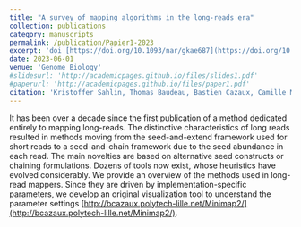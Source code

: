 ```yaml
---
title: "A survey of mapping algorithms in the long-reads era"
collection: publications
category: manuscripts
permalink: /publication/Papier1-2023
excerpt: 'doi [https://doi.org/10.1093/nar/gkae687](https://doi.org/10.1093/nar/gkae687)'
date: 2023-06-01
venue: 'Genome Biology'
#slidesurl: 'http://academicpages.github.io/files/slides1.pdf'
#paperurl: 'http://academicpages.github.io/files/paper1.pdf'
citation: 'Kristoffer Sahlin, Thomas Baudeau, Bastien Cazaux, Camille Marchet. (2023). &quot;A survey of mapping algorithms in the long-reads era.&quot; <i>Genome Biology</i>.'
---
```


It has been over a decade since the first publication of a method dedicated entirely to mapping long-reads. The distinctive characteristics of long reads resulted in methods moving from the seed-and-extend framework used for short reads to a seed-and-chain framework due to the seed abundance in each read. The main novelties are based on alternative seed constructs or chaining formulations. Dozens of tools now exist, whose heuristics have evolved considerably. We provide an overview of the methods used in long-read mappers. Since they are driven by implementation-specific parameters, we develop an original visualization tool to understand the parameter settings [http://bcazaux.polytech-lille.net/Minimap2/](http://bcazaux.polytech-lille.net/Minimap2/).